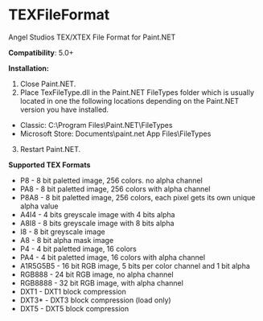 # TEXFileFormat
Angel Studios TEX/XTEX File Format for Paint.NET

**Compatibility**: 5.0+

 
**Installation:**

 

1. Close Paint.NET.
2. Place TexFileType.dll in the Paint.NET FileTypes folder which is usually located in one the following locations depending on the Paint.NET version you have installed.

  - Classic: C:\Program Files\Paint.NET\FileTypes    
  - Microsoft Store: Documents\paint.net App Files\FileTypes

3. Restart Paint.NET.

**Supported TEX Formats**
- P8 - 8 bit paletted image, 256 colors. no alpha channel
- PA8 -  8 bit paletted image, 256 colors with alpha channel
- P8A8 - 8 bit paletted image, 256 colors, each pixel gets its own unique alpha value
- A4I4 - 4 bits greyscale image with 4 bits alpha
- A8I8 - 8 bits greyscale image with 8 bits alpha
- I8 - 8 bit greyscale image
- A8 - 8 bit alpha mask image
- P4 - 4 bit paletted image, 16 colors
- PA4 - 4 bit paletted image, 16 colors with alpha channel
- A1R5G5B5 - 16 bit RGB image, 5 bits per color channel and 1 bit alpha
- RGB888 - 24 bit RGB image, no alpha channel
- RGB8888 - 32 bit RGB image, with alpha channel
- DXT1 - DXT1 block compression
- DXT3* - DXT3 block compression (load only)
- DXT5 - DXT5 block compression
